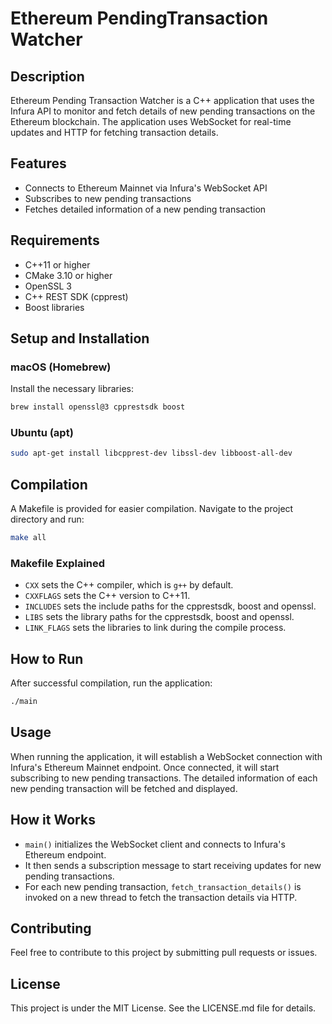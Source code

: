 # Ethereum PendingTransaction Watcher

## Description

Ethereum Pending Transaction Watcher is a C++ application that uses the Infura API to monitor and fetch details of new pending transactions on the Ethereum blockchain. The application uses WebSocket for real-time updates and HTTP for fetching transaction details.

## Features

- Connects to Ethereum Mainnet via Infura's WebSocket API
- Subscribes to new pending transactions
- Fetches detailed information of a new pending transaction

## Requirements

- C++11 or higher
- CMake 3.10 or higher
- OpenSSL 3
- C++ REST SDK (cpprest)
- Boost libraries

## Setup and Installation

### macOS (Homebrew)

Install the necessary libraries:

```bash
brew install openssl@3 cpprestsdk boost
```

### Ubuntu (apt)

```bash
sudo apt-get install libcpprest-dev libssl-dev libboost-all-dev
```

## Compilation

A Makefile is provided for easier compilation. Navigate to the project directory and run:

```bash
make all
```

### Makefile Explained

- `CXX` sets the C++ compiler, which is `g++` by default.
- `CXXFLAGS` sets the C++ version to C++11.
- `INCLUDES` sets the include paths for the cpprestsdk, boost and openssl.
- `LIBS` sets the library paths for the cpprestsdk, boost and openssl.
- `LINK_FLAGS` sets the libraries to link during the compile process.

## How to Run

After successful compilation, run the application:

```bash
./main
```

## Usage

When running the application, it will establish a WebSocket connection with Infura's Ethereum Mainnet endpoint. Once connected, it will start subscribing to new pending transactions. The detailed information of each new pending transaction will be fetched and displayed.

## How it Works

- `main()` initializes the WebSocket client and connects to Infura's Ethereum endpoint.
- It then sends a subscription message to start receiving updates for new pending transactions.
- For each new pending transaction, `fetch_transaction_details()` is invoked on a new thread to fetch the transaction details via HTTP.

## Contributing

Feel free to contribute to this project by submitting pull requests or issues.

## License

This project is under the MIT License. See the LICENSE.md file for details.
